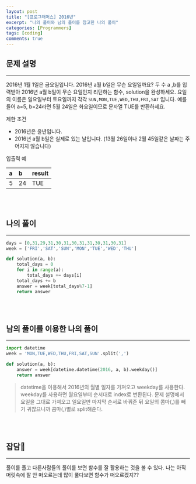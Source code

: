```yaml
---
layout: post
title: "[프로그래머스] 2016년"
excerpt: "나의 풀이와 남의 풀이를 참고한 나의 풀이"
categories: [Programmers]
tags: [coding]
comments: true
---
```


## 문제 설명
---

2016년 1월 1일은 금요일입니다. 2016년 a월 b일은 무슨 요일일까요? 두 수 a ,b를 입력받아 2016년 a월 b일이 무슨 요일인지 리턴하는 함수, solution을 완성하세요. 요일의 이름은 일요일부터 토요일까지 각각 ```SUN,MON,TUE,WED,THU,FRI,SAT```
입니다. 예를 들어 a=5, b=24라면 5월 24일은 화요일이므로 문자열 TUE를 반환하세요.

제한 조건
- 2016년은 윤년입니다.
- 2016년 a월 b일은 실제로 있는 날입니다. (13월 26일이나 2월 45일같은 날짜는 주어지지 않습니다)

입출력 예

|a|b|result|
|:---|:---|:---|
|5|24|TUE|
<br>
<br>

## 나의 풀이
---
```python
days = [0,31,29,31,30,31,30,31,31,30,31,30,31]
week = ['FRI','SAT','SUN','MON','TUE','WED','THU']

def solution(a, b):
    total_days = 0
    for i in range(a):
        total_days += days[i]
    total_days += b
    answer = week[total_days%7-1]
    return answer
```
<br>
<br>

## 남의 풀이를 이용한 나의 풀이
---
```python
import datetime
week = 'MON,TUE,WED,THU,FRI,SAT,SUN'.split(',')

def solution(a, b):
	answer = week[datetime.datetime(2016, a, b).weekday()]
    return answer
```
> datetime을 이용해서 2016년의 월별 일자를 가져오고 weekday를 사용한다. weekday를 사용하면 월요일부터 순서대로 index로 변환된다. 
문제 설명에서 요일을 그대로 가져오고 일요일만 마지막 순서로 바꿔준 뒤 요일의 콤마(,)를 빼기 귀찮으니까 콤마(,)별로 split해준다.

<br>
<br>

## 잡담🤪
---
풀이를 풀고 다른사람들의 풀이를 보면 함수를 잘 활용하는 것을 볼 수 있다. 나는 아직 머릿속에 잘 안 떠오르는데 많이 풀다보면 함수가 떠오르겠지??
